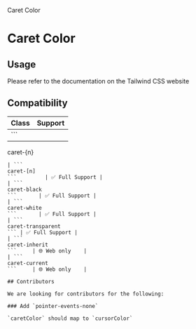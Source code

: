 Caret Color

# Caret Color

## Usage

Please refer to the documentation on the Tailwind CSS website

## Compatibility

| Class                     | Support        |
| ------------------------- | -------------- |
| ```
caret-{n}
```         | ✅ Full Support |
| ```
caret-[n]
```         | ✅ Full Support |
| ```
caret-black
```       | ✅ Full Support |
| ```
caret-white
```       | ✅ Full Support |
| ```
caret-transparent
``` | ✅ Full Support |
| ```
caret-inherit
```     | 🌐 Web only    |
| ```
caret-current
```     | 🌐 Web only    |

## Contributors

We are looking for contributors for the following:

### Add `pointer-events-none`

`caretColor` should map to `cursorColor`
